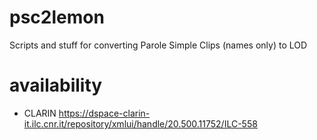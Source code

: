 # psc2lemon
Scripts and stuff for converting Parole Simple Clips (names only) to LOD

# availability
* CLARIN https://dspace-clarin-it.ilc.cnr.it/repository/xmlui/handle/20.500.11752/ILC-558
